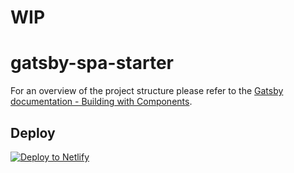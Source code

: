 # WIP

# gatsby-spa-starter

For an overview of the project structure please refer to the [Gatsby documentation - Building with Components](https://www.gatsbyjs.org/docs/building-with-components/).

## Deploy

[![Deploy to Netlify](https://www.netlify.com/img/deploy/button.svg)]()

